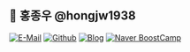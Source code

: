 ## 👋 홍종우 @hongjw1938
<a href="mailto:hongjw1938@gmail.com" target="_blank"><img src="https://img.shields.io/badge/hongjw1938@gmail.com-0000CD?style=flat&logo=Gmail&logoColor=white" alt="E-Mail" /></a>
<a href="https://github.com/hongjw1938" target="_blank"><img src="https://img.shields.io/badge/Github-000000?style=flat&logo=github" alt="Github" /></a>
<a href="https://hongjw1938.tistory.com/" target="_blank"><img src="https://img.shields.io/badge/-Blog-FF8C00?style=flat&logo=bloglovin" alt="Blog" /></a>
<a href="#" target="_blank"><img src="https://img.shields.io/badge/-Naver%20BoostCamp-228B22?style=flat&logo=naver&logoColor=white" alt="Naver BoostCamp" /></a>
<!--
**hongjw1938/hongjw1938** is a ✨ _special_ ✨ repository because its `README.md` (this file) appears on your GitHub profile.

Here are some ideas to get you started:

- 🔭 I’m currently working on ...
- 🌱 I’m currently learning ...
- 👯 I’m looking to collaborate on ...
- 🤔 I’m looking for help with ...
- 💬 Ask me about ...
- 📫 How to reach me: ...
- 😄 Pronouns: ...
- ⚡ Fun fact: ...
-->
